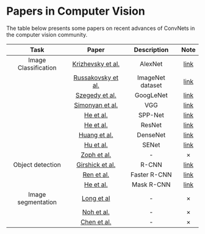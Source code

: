 # Papers in Computer Vision

The table below presents some papers on recent advances of ConvNets in the computer vision community.

| Task | Paper | Description | Note |
|:-:|:-:|:-:|:-:|
|  Image Classification  |  [Krizhevsky et al.](http://www.cs.toronto.edu/~fritz/absps/imagenet.pdf)  | AlexNet | [link](notes/Krizhevsky-AlexNet.md) |
|   |  [Russakovsky et al.](http://arxiv.org/abs/1409.0575)  | ImageNet dataset | [link](notes/Russakovsky-ImageNet.md) |
|   |  [Szegedy et al.](http://arxiv.org/abs/1409.4842)  | GoogLeNet | [link](notes/szegedy-googlenet.md) |
|   |  [Simonyan et al.](http://arxiv.org/abs/1409.1556)  | VGG | [link](notes/Simonyan-vgg.md)  |
|   |  [He et al.](http://arxiv.org/abs/1406.4729)  | SPP-Net | [link](notes/he-SPPNet.md)  |
|   |  [He et al.](https://arxiv.org/abs/1512.03385)  | ResNet | [link](notes/he-resnet.md)  |
|   |  [Huang et al.](https://arxiv.org/abs/1608.06993) | DenseNet | [link](notes/huang-densenet.md) |
|   |  [Hu et al.](https://arxiv.org/abs/1709.01507)  | SENet | [link](notes/ResNet-Variants.md) |
|   |  [Zoph et al.](https://arxiv.org/abs/1707.07012) | - | × |
|  Object detection  |  [Girshick et al.](http://arxiv.org/abs/1311.2524) | R-CNN | [link](notes/rbg-RCNN.md) |
|   |  [Ren et al.](https://arxiv.org/abs/1506.01497) | Faster R-CNN | [link](notes/Fast-Faster-RCNN.md) |
|   |  [He et al.](https://arxiv.org/abs/1703.06870)  | Mask R-CNN | [link](notes/Mask-R-CNN.md) |
|  Image segmentation  |  [Long et al](http://arxiv.org/abs/1411.4038)  | - | ×  |
|   |  [Noh et al.](https://arxiv.org/abs/1505.04366)  | - | × |
|   |  [Chen et al.](http://ieeexplore.ieee.org/abstract/document/7913730/)  | - | ×  |